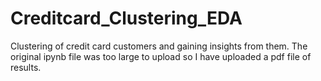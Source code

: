 # Creditcard_Clustering_EDA
Clustering of credit card customers and gaining insights from them. The original ipynb file was too large to upload so I have uploaded a pdf file of results.
